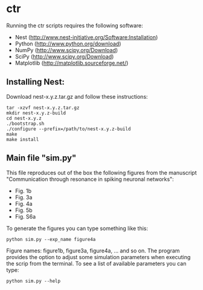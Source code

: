 ctr
===

Running the ctr scripts requires the following software:

  - Nest (http://www.nest-initiative.org/Software:Installation)
  - Python (http://www.python.org/download)
  - NumPy (http://www.scipy.org/Download)
  - SciPy (http://www.scipy.org/Download)
  - Matplotlib (http://matplotlib.sourceforge.net/) 

Installing Nest:
----------------

Download nest-x.y.z.tar.gz and follow these instructions:
  

```
tar -xzvf nest-x.y.z.tar.gz
mkdir nest-x.y.z-build
cd nest-x.y.z
./bootstrap.sh
./configure --prefix=/path/to/nest-x.y.z-build
make
make install
```

Main file "sim.py"
-----------------

This file reproduces out of the box the following figures from the manuscript "Communication
through resonance in spiking neuronal networks":

- Fig. 1b
- Fig. 3a
- Fig. 4a
- Fig. 5b
- Fig. S6a

To generate the figures you can type something like this:

```
python sim.py --exp_name figure4a
```

Figure names: figure1b, figure3a, figure4a, ... and so on. The program provides the option to adjust 
some simulation parameters when executing the scrip from the terminal. To see a list of available
parameters you can type:

```
python sim.py --help
```


